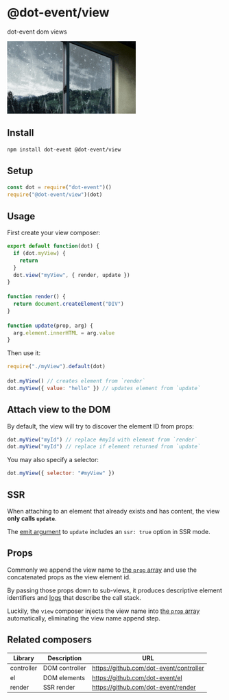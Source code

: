 # @dot-event/view

dot-event dom views

![view](view.gif)

## Install

```bash
npm install dot-event @dot-event/view
```

## Setup

```js
const dot = require("dot-event")()
require("@dot-event/view")(dot)
```

## Usage

First create your view composer:

```js
export default function(dot) {
  if (dot.myView) {
    return
  }
  dot.view("myView", { render, update })
}

function render() {
  return document.createElement("DIV")
}

function update(prop, arg) {
  arg.element.innerHTML = arg.value
}
```

Then use it:

```js
require("./myView").default(dot)

dot.myView() // creates element from `render`
dot.myView({ value: "hello" }) // updates element from `update`
```

## Attach view to the DOM

By default, the view will try to discover the element ID from props:

```js
dot.myView("myId") // replace #myId with element from `render`
dot.myView("myId") // replace if element returned from `update`
```

You may also specify a selector:

```js
dot.myView({ selector: "#myView" })
```

## SSR

When attaching to an element that already exists and has content, the view **only calls `update`**.

The [emit argument](https://github.com/dot-event/dot-event2#emit-argument) to `update` includes an `ssr: true` option in SSR mode.

## Props

Commonly we append the view name to [the `prop` array](https://github.com/dot-event/dot-event2#props) and use the concatenated props as the view element id.

By passing those props down to sub-views, it produces descriptive element identifiers and [logs](https://github.com/dot-event/log2) that describe the call stack.

Luckily, the `view` composer injects the view name into [the `prop` array](https://github.com/dot-event/dot-event2#props) automatically, eliminating the view name append step.

## Related composers

| Library    | Description    | URL                                     |
| ---------- | -------------- | --------------------------------------- |
| controller | DOM controller | https://github.com/dot-event/controller |
| el         | DOM elements   | https://github.com/dot-event/el         |
| render     | SSR render     | https://github.com/dot-event/render     |
